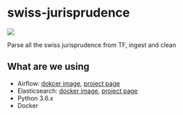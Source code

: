 # swiss-jurisprudence

[![](https://img.shields.io/travis/sduc/swiss-jurisprudence.svg)](https://travis-ci.org/sduc/swiss-jurisprudence)


Parse all the swiss jurisprudence from TF, ingest and clean

## What are we using
- Airflow: [dokcer image](https://github.com/puckel/docker-airflow), [project page](https://airflow.apache.org/index.html)
- Elasticsearch: [docker image](https://hub.docker.com/_/elasticsearch/), [project page](https://www.elastic.co/)
- Python 3.6.x
- Docker
